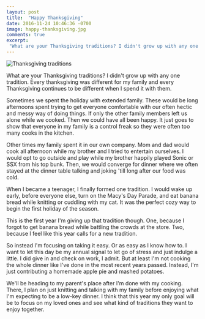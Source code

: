 ```yaml
---
layout: post
title:  "Happy Thanksgiving"
date: 2016-11-24 10:46:36 -0700
image: happy-thanksgiving.jpg
comments: true
excerpt:
 "What are your Thanksgiving traditions? I didn't grow up with any one tradition. Every thanksgiving was different for my family and every Thanksgiving continues to be different when I spend it with them."
---
```


![Thanksgiving traditions](/katalog/assets/happy-thanksgiving.jpg)

What are your Thanksgiving traditions? I didn't grow up with any one tradition. Every thanksgiving was different for my family and every Thanksgiving continues to be different when I spend it with them.

Sometimes we spent the holiday with extended family. These would be long afternoons spent trying to get everyone comfortable with our often hectic and messy way of doing things. If only the other family members left us alone while we cooked. Then we could have all been happy. It just goes to show that everyone in my family is a control freak so they were often too many cooks in the kitchen.

Other times my family spent it in our own company. Mom and dad would cook all afternoon while my brother and I tried to entertain ourselves. I would opt to go outside and play while my brother happily played Sonic or SSX from his top bunk. Then, we would converge for dinner where we often stayed at the dinner table talking and joking 'till long after our food was cold.

When I became a teenager, I finally formed one tradition. I would wake up early, before everyone else, turn on the Macy's Day Parade, and eat banana bread while knitting or cuddling with my cat. It was the perfect cozy way to begin the first holiday of the season.

This is the first year I'm giving up that tradition though. One, because I forgot to get banana bread while battling the crowds at the store. Two, because I feel like this year calls for a new tradition.

So instead I'm focusing on taking it easy. Or as easy as I know how to. I want to let this day be my annual signal to let go of stress and just indulge a little. I did give in and check on work, I admit. But at least I'm not cooking the whole dinner like I've done in the most recent years passed. Instead, I'm just contributing a homemade apple pie and mashed potatoes.

We'll be heading to my parent's place after I'm done with my cooking. There, I plan on just knitting and talking with my family before enjoying what I'm expecting to be a low-key dinner. I think that this year my only goal will be to focus on my loved ones and see what kind of traditions they want to enjoy together.
